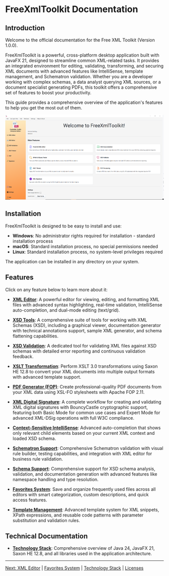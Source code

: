 # FreeXmlToolkit Documentation

## Introduction

Welcome to the official documentation for the Free XML Toolkit (Version 1.0.0).

FreeXmlToolkit is a powerful, cross-platform desktop application built with JavaFX 21, designed to streamline common XML-related tasks. It provides an integrated environment for editing, validating, transforming, and securing XML documents with advanced features like IntelliSense, template management, and Schematron validation. Whether you are a developer working with complex schemas, a data analyst querying XML sources, or a document specialist generating PDFs, this toolkit offers a comprehensive set of features to boost your productivity.

This guide provides a comprehensive overview of the application's features to help you get the most out of them.

![Screenshot of the main application window](img/app.png)

## Installation

FreeXmlToolkit is designed to be easy to install and use:

- **Windows**: No administrator rights required for installation - standard installation process
- **macOS**: Standard installation process, no special permissions needed
- **Linux**: Standard installation process, no system-level privileges required

The application can be installed in any directory on your system.

## Features

Click on any feature below to learn more about it:

-   **[XML Editor](xml-controller.md)**: A powerful editor for viewing, editing, and formatting XML files with advanced syntax highlighting, real-time validation, IntelliSense auto-completion, and dual-mode editing (text/grid).

-   **[XSD Tools](xsd-controller.md)**: A comprehensive suite of tools for working with XML Schemas (XSD), including a graphical viewer, documentation generator with technical annotations support, sample XML generator, and schema flattening capabilities.

-   **[XSD Validation](xsd-validation-controller.md)**: A dedicated tool for validating XML files against XSD schemas with detailed error reporting and continuous validation feedback.

-   **[XSLT Transformation](xslt-controller.md)**: Perform XSLT 3.0 transformations using Saxon HE 12.8 to convert your XML documents into multiple output formats with advanced template support.

-   **[PDF Generator (FOP)](fop-controller.md)**: Create professional-quality PDF documents from your XML data using XSL-FO stylesheets with Apache FOP 2.11.

- **[XML Digital Signature](signature-controller.md)**: A complete workflow for creating and validating XML digital signatures with BouncyCastle cryptographic support, featuring both Basic Mode for common use cases and Expert Mode for advanced XML-DSig operations with full W3C compliance.

- **[Context-Sensitive IntelliSense](context-sensitive-intellisense.md)**: Advanced auto-completion that shows only relevant child elements based on your current XML context and loaded XSD schema.

- **[Schematron Support](schematron-support.md)**: Comprehensive Schematron validation with visual rule builder, testing capabilities, and integration with XML editor for business rule validation.

- **[Schema Support](schema-support.md)**: Comprehensive support for XSD schema analysis, validation, and documentation generation with advanced features like namespace handling and type resolution.

- **[Favorites System](favorites-system.md)**: Save and organize frequently used files across all editors with smart categorization, custom descriptions, and quick access features.

- **[Template Management](template-management.md)**: Advanced template system for XML snippets, XPath expressions, and reusable code patterns with parameter substitution and validation rules.

## Technical Documentation

- **[Technology Stack](technology-stack.md)**: Comprehensive overview of Java 24, JavaFX 21, Saxon HE 12.8, and all libraries used in the application architecture.

---

[Next: XML Editor](xml-controller.md) | [Favorites System](favorites-system.md) | [Technology Stack](technology-stack.md) | [Licenses](licenses.md)
